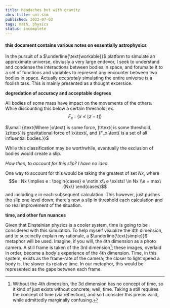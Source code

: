 ```yaml
---
title: headaches but with gravity
abrv-title: uni.sim
published: 2022-07-03
tags: math, physics
status: incomplete
---
```


#### this document contains various notes on essentially astrophysics

In the pursuit of a $\underline{\text{workable}}$ platform to simulate an approximate universe, obviusly a very large endevor, I seek to understand and condense the interactions between bodies in space, and forumalte it to a set of functions and variables to represent any encounter between two bodies in space. Actually *accurately* simulating the entire universe is a foolish task. This is mainly presented as a thought excersice.

**degredation of accuracy and acceptable degrees**

All bodies of some mass have impact on the movements of the others. While discounting this below a certain threshold; ex. $$F_x : \{x \nless \lfloor z - t\rfloor \}$$

$\small {\text{Where }x\text{ is some force, }t\text{ is some threshold, }z\text{ is gravitational force of }x\text{, and }F_x \text{ is a set of all influential bodies.}}$

While this classification may be worthwhile, eventually the exclusion of bodies would create a slip.

*How then, to account for this slip? I have no idea.*

One way to account for this would be taking the greatest of set $Nx$, where 
$$e : Nx \implies e : \begin{cases} e \notin x\\ e \exists! \in Nx \\e = max\{Nx\} \end{cases}$$  and including $e$ in each subsequent calculation. This however, just pushes the slip one level down; there's now a slip in threshold each calculation and no real improvement of the situation.



**time, and other fun nuances**

Given that Einsteinian physics is a cooler system, time is going to be considered with this simulation. To help myself visualize the 4th dimension, and to succinctly explain my rationale, a $\underline{\text{simple}}$ metaphor will be used. Imagine, if you will, the 4th dimension as a photo camera. A still frame is taken of the 3rd dimension[^still]; these images, overlaid in order, become a body's experience of the 4th dimension. Time, in this system, exists as the frame-rate of the camera; the closer to light speed a body is, the slower its relative time. In our metaphor, this would be represented as the gaps between each frame.



[^still]: Without the 4th dimension, the 3d dimension has no concept of time, so it kind of just exists without concrete, well, time. Taking a still requires the concept of time (via reflection), and so I consider this precis valid, while admittedly marginally confusing.